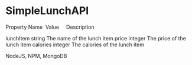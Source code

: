 # SimpleLunchAPI


Property Name  Value      Description

lunchItem			 string	   The name of the lunch item
price			     integer	 The price of the lunch item 
calories			 integer	 The calories of the lunch item

NodeJS, NPM, MongoDB
